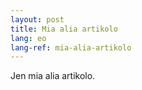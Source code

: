 ```yaml
---
layout: post
title: Mia alia artikolo
lang: eo
lang-ref: mia-alia-artikolo
---
```


Jen mia alia artikolo.
